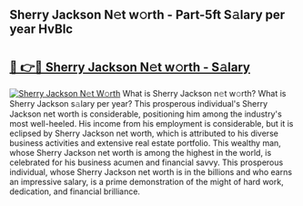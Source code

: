 ## Sherry Jackson N𝚎t w𝚘rth - Part-5ft S𝚊lary per year HvBlc

# <h2><a href="http://gc31xb.nevu.top/?p=Sherry+Jackson">🔗 👉🔴 Sherry Jackson N𝚎t w𝚘rth - S𝚊lary</a></h2>

[![Sherry Jackson N𝚎t W𝚘rth](https://i.imgur.com/Oavwk0R.jpeg)](http://gc31xb.nevu.top/?p=Sherry+Jackson)
What is Sherry Jackson n𝚎t w𝚘rth? What is Sherry Jackson s𝚊lary per year?
This prosperous individual's Sherry Jackson net worth is considerable, positioning him among the industry's most well-heeled. His income from his employment is considerable, but it is eclipsed by Sherry Jackson net worth, which is attributed to his diverse business activities and extensive real estate portfolio. This wealthy man, whose Sherry Jackson net worth is among the highest in the world, is celebrated for his business acumen and financial savvy. This prosperous individual, whose Sherry Jackson net worth is in the billions and who earns an impressive salary, is a prime demonstration of the might of hard work, dedication, and financial brilliance.
